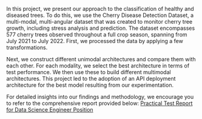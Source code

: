 In this project, we present our approach to the classification of healthy and diseased trees. To do this, we use the Cherry Disease Detection Dataset, a multi-modal, multi-angular dataset that was created to monitor cherry tree growth, including stress analysis and prediction. The dataset encompasses 577 cherry trees observed throughout a full crop season, spanning from July 2021 to July 2022. First, we processed the data by applying a few transformations.

Next, we construct different unimodal architectures and compare them with each other. For each modality, we select the best architecture in terms of test performance. We then use these to build different multimodal architectures. This project led to the adoption of an API deployment architecture for the best model resulting from our experimentation.

For detailed insights into our findings and methodology, we encourage you to refer to the comprehensive report provided below: 
[Practical Test Report for Data Science Engineer Position](https://github.com/pierjosvins/Data-Science-Engineer-Practical-Test/blob/main/Report-Data-Science-Engineer-Practical-Test.pdf)
